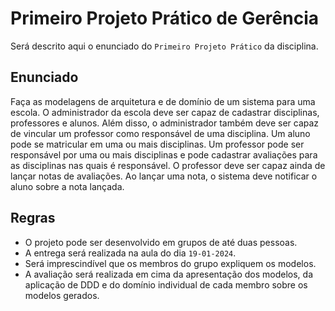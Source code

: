 # Primeiro Projeto Prático de Gerência

Será descrito aqui o enunciado do ``Primeiro Projeto Prático`` da disciplina.

## Enunciado

Faça as modelagens de arquitetura e de domínio de um sistema para uma escola. O administrador da escola deve ser capaz de cadastrar disciplinas, professores e alunos. Além disso, o administrador também deve ser capaz de vincular um professor como responsável de uma disciplina. Um aluno pode se matricular em uma ou mais disciplinas. Um professor pode ser responsável por uma ou mais disciplinas e pode cadastrar avaliações para as disciplinas nas quais é responsável. O professor deve ser capaz ainda de lançar notas de avaliações. Ao lançar uma nota, o sistema deve notificar o aluno sobre a nota lançada.

## Regras

- O projeto pode ser desenvolvido em grupos de até duas pessoas. 
- A entrega será realizada na aula do dia ``19-01-2024``. 
- Será imprescindível que os membros do grupo expliquem os modelos.
- A avaliação será realizada em cima da apresentação dos modelos, da aplicação de DDD e do domínio individual de cada membro sobre os modelos gerados.